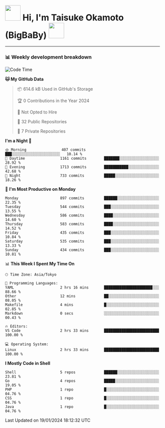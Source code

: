 <!-- Title -->
<h1>
    <img src="https://media.tenor.com/TlyRveJkgo4AAAAi/cloud-cloud-strife.gif" width="50"/> 
    Hi, I'm Taisuke Okamoto (BigBaBy) 
    <img src="https://media.tenor.com/TlyRveJkgo4AAAAi/cloud-cloud-strife.gif" width="50"/>
</h1>

---

<h3> 📊 Weekly development breakdown </h3>
<!-- waka-readme-stats -->

<!--START_SECTION:waka-->
![Code Time](http://img.shields.io/badge/Code%20Time-1%2C670%20hrs%2046%20mins-blue)

**🐱 My GitHub Data** 

> 📦 614.6 kB Used in GitHub's Storage 
 > 
> 🏆 0 Contributions in the Year 2024
 > 
> 🚫 Not Opted to Hire
 > 
> 📜 32 Public Repositories 
 > 
> 🔑 7 Private Repositories 
 > 
**I'm a Night 🦉** 

```text
🌞 Morning                407 commits         ███░░░░░░░░░░░░░░░░░░░░░░   10.14 % 
🌆 Daytime                1161 commits        ███████░░░░░░░░░░░░░░░░░░   28.92 % 
🌃 Evening                1713 commits        ███████████░░░░░░░░░░░░░░   42.68 % 
🌙 Night                  733 commits         █████░░░░░░░░░░░░░░░░░░░░   18.26 % 
```
📅 **I'm Most Productive on Monday** 

```text
Monday                   897 commits         ██████░░░░░░░░░░░░░░░░░░░   22.35 % 
Tuesday                  544 commits         ███░░░░░░░░░░░░░░░░░░░░░░   13.55 % 
Wednesday                586 commits         ████░░░░░░░░░░░░░░░░░░░░░   14.60 % 
Thursday                 583 commits         ████░░░░░░░░░░░░░░░░░░░░░   14.52 % 
Friday                   435 commits         ███░░░░░░░░░░░░░░░░░░░░░░   10.84 % 
Saturday                 535 commits         ███░░░░░░░░░░░░░░░░░░░░░░   13.33 % 
Sunday                   434 commits         ███░░░░░░░░░░░░░░░░░░░░░░   10.81 % 
```


📊 **This Week I Spent My Time On** 

```text
🕑︎ Time Zone: Asia/Tokyo

💬 Programming Languages: 
YAML                     2 hrs 16 mins       ██████████████████████░░░   88.66 % 
Other                    12 mins             ██░░░░░░░░░░░░░░░░░░░░░░░   08.05 % 
Makefile                 4 mins              █░░░░░░░░░░░░░░░░░░░░░░░░   02.85 % 
Markdown                 0 secs              ░░░░░░░░░░░░░░░░░░░░░░░░░   00.43 % 

🔥 Editors: 
VS Code                  2 hrs 33 mins       █████████████████████████   100.00 % 

💻 Operating System: 
Linux                    2 hrs 33 mins       █████████████████████████   100.00 % 
```

**I Mostly Code in Shell** 

```text
Shell                    5 repos             ██████░░░░░░░░░░░░░░░░░░░   23.81 % 
Go                       4 repos             █████░░░░░░░░░░░░░░░░░░░░   19.05 % 
PHP                      1 repo              █░░░░░░░░░░░░░░░░░░░░░░░░   04.76 % 
CSS                      1 repo              █░░░░░░░░░░░░░░░░░░░░░░░░   04.76 % 
Java                     1 repo              █░░░░░░░░░░░░░░░░░░░░░░░░   04.76 % 
```




 Last Updated on 19/01/2024 18:12:32 UTC
<!--END_SECTION:waka-->
